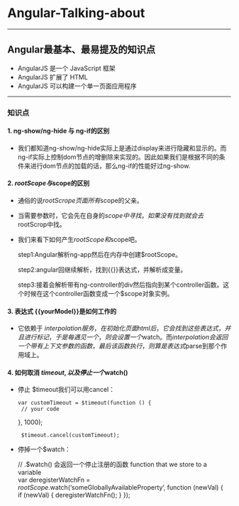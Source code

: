 # Angular-Talking-about
----
## Angular最基本、最易提及的知识点
 - AngularJS 是一个 JavaScript 框架
 - AngularJS 扩展了 HTML
 - AngularJS 可以构建一个单一页面应用程序
----
### 知识点
#### 1. ng-show/ng-hide 与 ng-if的区别
- 我们都知道ng-show/ng-hide实际上是通过display来进行隐藏和显示的。而ng-if实际上控制dom节点的增删除来实现的。因此如果我们是根据不同的条件来进行dom节点的加载的话，那么ng-if的性能好过ng-show.

#### 2. $rootScope与$scope的区别
  - 通俗的说$rootScrope 页面所有$scope的父亲。
  
  - 当需要参数时，它会先在自身的$scope中寻找，如果没有找到就会去$rootScrop中找。

  - 我们来看下如何产生$rootScope和$scope吧。
    

	step1:Angular解析ng-app然后在内存中创建$rootScope。

	step2:angular回继续解析，找到{{}}表达式，并解析成变量。

	step3:接着会解析带有ng-controller的div然后指向到某个controller函数。这个时候在这个controller函数变成一个$scope对象实例。
   

#### 3. 表达式 {{yourModel}}是如何工作的
- 它依赖于 $interpolation服务，在初始化页面html后，它会找到这些表达式，并且进行标记，于是每遇见一个{{}}，则会设置一个$watch。而$interpolation会返回一个带有上下文参数的函数，最后该函数执行，则算是表达式$parse到那个作用域上。

#### 4. 如何取消 $timeout, 以及停止一个$watch()
- 停止 $timeout我们可以用cancel：

      var customTimeout = $timeout(function () {  
       // your code
    }, 1000);
    
       $timeout.cancel(customTimeout);
  
- 停掉一个$watch：

	// .$watch() 会返回一个停止注册的函数
	function that we store to a variable  
		var deregisterWatchFn = $rootScope.$watch(‘someGloballyAvailableProperty’, function (newVal) {  
		  if (newVal) {
			deregisterWatchFn();
	  		}
	});
